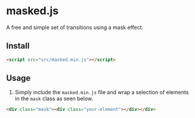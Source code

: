 # masked.js
A free and simple set of transitions using a mask effect.

Install
--------------
```html
<script src="src/masked.min.js"></script>
```

Usage
--------------
  1. Simply include the `masked.min.js` file and wrap a selection of elements in the `mask` class as seen below.
  ```html
  <div class="mask"><div class="your-element"></div></div>
  ```
